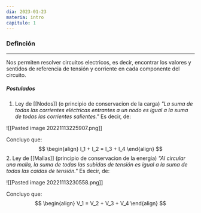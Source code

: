 ```yaml
---
dia: 2023-01-23
materia: intro
capitulo: 1
---
```

### Definción
---
Nos permiten resolver circuitos electricos, es decir, encontrar los valores y sentidos de referencia de tensión y corriente en cada componente del circuito.

##### Postulados
1. Ley de [[Nodos]] (o principio de conservacion de la carga)
_"La suma de todas las corrientes eléctricas entrantes a un nodo es igual a la suma de todas las corrientes salientes."_
Es decir, de:

![[Pasted image 20221113225907.png]]

Concluyo que:
$$
\begin{align}
I_1 + I_2 = I_3 + I_4
\end{align}
$$
2. Ley de [[Mallas]] (principio de conservacion de la energia)
_"Al circular una malla, la suma de todas las subidas de tensión es igual a la suma de todas las caídas de tensión."_
Es decir, de:

![[Pasted image 20221113230558.png]]

Concluyo que:
$$
\begin{align}
V_1 = V_2 + V_3 + V_4
\end{align}
$$
